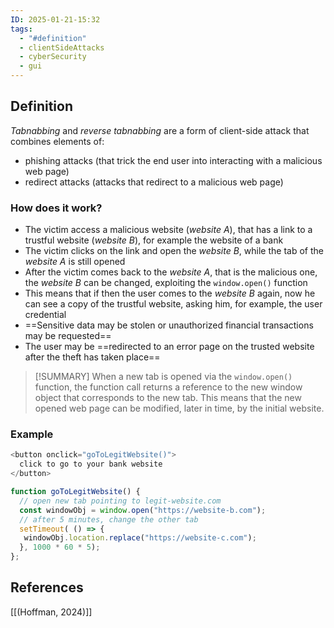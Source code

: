 ```yaml
---
ID: 2025-01-21-15:32
tags:
  - "#definition"
  - clientSideAttacks
  - cyberSecurity
  - gui
---
```

## Definition

*Tabnabbing* and *reverse tabnabbing* are a form of client-side attack that
combines elements of:
- phishing attacks (that trick the end user into interacting with a malicious web page) 
- redirect attacks (attacks that redirect to a malicious web page)

### How does it work?

- The victim access a malicious website (*website A*), that has a link to a trustful website (*website B*), for example the website of a bank
- The victim clicks on the link and open the *website B*, while the tab of the *website A* is still opened
- After the victim comes back to the *website A*, that is the malicious one, the *website B* can be changed, exploiting the `window.open()` function
- This means that if then the user comes to the *website B* again, now he can see a copy of the trustful website, asking him, for example, the user credential
- ==Sensitive data may be stolen or unauthorized financial transactions may be requested==
- The user may be ==redirected to an error page on the trusted website after the theft has taken place==

> [!SUMMARY]
> When a new tab is opened via the `window.open()` function, the function call returns a reference to the new window object that corresponds to the new tab. This means that the new opened web page can be modified, later in time, by the initial website.

### Example 

``` js
<button onclick="goToLegitWebsite()">
  click to go to your bank website
</button>

function goToLegitWebsite() {
  // open new tab pointing to legit-website.com
  const windowObj = window.open("https://website-b.com");
  // after 5 minutes, change the other tab 
  setTimeout( () => {
   windowObj.location.replace("https://website-c.com");
  }, 1000 * 60 * 5);
};
```

## References
[[(Hoffman, 2024)]]
